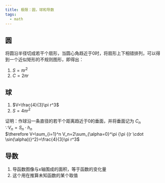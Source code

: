 ```yaml
---
title: 极限：圆，球和导数
tags:
  - math
---
```


## 圆

将圆沿半径切成若干个扇形，当圆心角趋近于0时，将扇形上下相错排列，可以得到一个近似矩形的不规则图形，即得出：
1. $S=\pi r^2$
2. $C=2\pi r$


## 球

1. $V=\frac{4}{3}\pi r^3$
2. $S=4\pi r^2$

证明：作球沿一条直径的若干个距离趋近于0的垂面，并将垂面记为 $C_n$ <br> 
 $\because V_n =S_n \cdot h_n$ <br> 
 $\therefore V=\sum_{i=1}^n V_n=2\sum_{\alpha=0}^\pi {\pi {(r \cdot \sin(\alpha))}^2}=\frac{4}{3}\pi r^3$ <br> 

## 导数

1. 导函数图像与x轴围成的面积，等于函数的变化量
2. 这个用在推算未知函数的某个取值